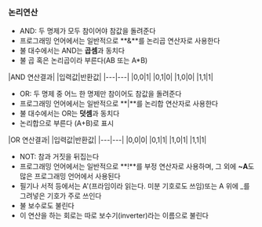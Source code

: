 ### 논리연산
- AND: 두 명제가 모두 참이어야 참값을 돌려준다
- 프로그래밍 언어에서는 일반적으로 **&**를 논리곱 연산자로 사용한다
- 불 대수에서는 AND는 **곱셈**과 동치다 
- 불 곱 혹은 논리곱이라 부른다(AB 또는 A*B)

|AND 연산결과|
|입력값|반환값|
|---|---|
|0,0|1|
|0,1|0|
|1,0|0|
|1,1|1|

- OR: 두 명제 중 어느 한 명제만 참이어도 참값을 돌려준다 
- 프로그래밍 언어에서는 일반적으로 **|**를 논리합 연산자로 사용한다
- 불 대수에서는 OR는 **덧셈**과 동치다
- 논리합으로 부른다 (A+B)로 표시

|OR 연산결과|
|입력값|반환값|
|---|---|
|0,0|0|
|0,1|1|
|1,0|1|
|1,1|1|

- NOT: 참과 거짓을 뒤집는다
- 프로그래밍 언어에서는 일반적으로 **!**를 부정 연산자로 사용하며, 그 외에 **~A**도 많은 프로그래밍 언어에서 사용된다
- 필기나 서적 등에서는 A'(프라임이라 읽는다. 미분 기호로도 쓰임)또는 A 위에 _를 그려넣은 기호가 주로 쓰인다
- 불 보수로도 불린다
- 이 연산을 하는 회로는 따로 보수기(inverter)라는 이름으로 불린다 
